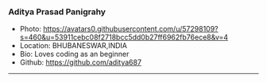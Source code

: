### Aditya Prasad Panigrahy
- Photo: https://avatars0.githubusercontent.com/u/57298109?s=460&u=53911cebc08f2718bcc5dd0b27ff6962fb76ece8&v=4
- Location: BHUBANESWAR,INDIA
- Bio: Loves coding as an beginner
- Github: https://github.com/aditya687
***
